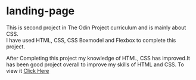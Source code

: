 # landing-page

This is second project in The Odin Project curriculum and is mainly about CSS.  
I have used HTML, CSS, CSS Boxmodel and Flexbox to complete this project.

After Completing this project my knowledge of HTML, CSS has improved.It has been good project overall to improve my skills of HTML and CSS.
To view it [Click Here](https://jayasaivinay.github.io/landing-page/)


